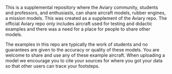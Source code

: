 This is a supplemental repository where the Aviary community, students and professors, and enthusiasts, can share aircraft models, rubber engines, a mission models. This was created as a supplement of the Aviary repo. The official Aviary repo only includes aircraft used for testing and didactic examples and there was a need for a place for people to share other models. 
 
The examples in this repo are typically the work of students and no guarantees are given to the accuracy or quality of these models. You are welcome to share and use any of these example aircraft. When uploading a model we encourage you to cite your sources for where you got your data so that other users can trace your footsteps. 
